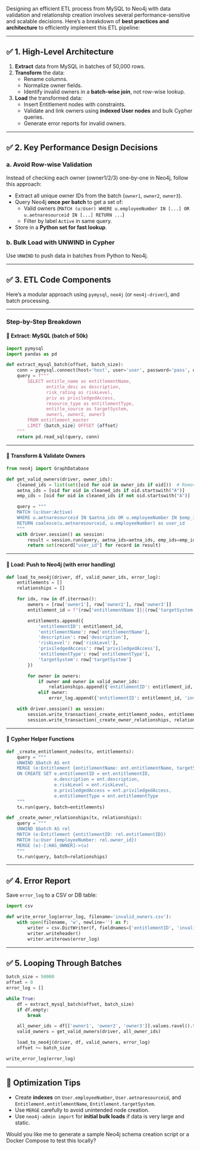 Designing an efficient ETL process from MySQL to Neo4j with data validation and relationship creation involves several performance-sensitive and scalable decisions. Here’s a breakdown of **best practices and architecture** to efficiently implement this ETL pipeline:

---

## ✅ **1. High-Level Architecture**
1. **Extract** data from MySQL in batches of 50,000 rows.
2. **Transform** the data:
   - Rename columns.
   - Normalize owner fields.
   - Identify invalid owners in a **batch-wise join**, not row-wise lookup.
3. **Load** the transformed data:
   - Insert Entitlement nodes with constraints.
   - Validate and link owners using **indexed User nodes** and bulk Cypher queries.
   - Generate error reports for invalid owners.

---

## ✅ **2. Key Performance Design Decisions**

### a. **Avoid Row-wise Validation**
Instead of checking each owner (owner1/2/3) one-by-one in Neo4j, follow this approach:

- Extract all unique owner IDs from the batch (`owner1`, `owner2`, `owner3`).
- Query Neo4j **once per batch** to get a set of:
  - Valid owners (`MATCH (u:User) WHERE u.employeeNumber IN [...] OR u.aetnaresourceid IN [...] RETURN ...`)
  - Filter by label `Active` in same query.
- Store in a **Python set for fast lookup**.

### b. **Bulk Load with UNWIND in Cypher**
Use `UNWIND` to push data in batches from Python to Neo4j.

---

## ✅ **3. ETL Code Components**
Here’s a modular approach using `pymysql`, `neo4j` (or `neo4j-driver`), and batch processing.

---

### **Step-by-Step Breakdown**

#### 🔹 Extract: MySQL (batch of 50k)
```python
import pymysql
import pandas as pd

def extract_mysql_batch(offset, batch_size):
    conn = pymysql.connect(host='host', user='user', password='pass', db='edwmaster')
    query = f"""
        SELECT entitle_name as entitlementName,
               entitle_desc as description,
               risk_rating as riskLevel,
               priv as priviledgedAccess,
               resource_type as entitlementType,
               entitle_source as targetSystem,
               owner1, owner2, owner3
        FROM entitlement_master
        LIMIT {batch_size} OFFSET {offset}
    """
    return pd.read_sql(query, conn)
```

---

#### 🔹 Transform & Validate Owners
```python
from neo4j import GraphDatabase

def get_valid_owners(driver, owner_ids):
    cleaned_ids = list(set([oid for oid in owner_ids if oid]))  # Remove None/null
    aetna_ids = [oid for oid in cleaned_ids if oid.startswith("A")]
    emp_ids = [oid for oid in cleaned_ids if not oid.startswith("A")]

    query = """
    MATCH (u:User:Active)
    WHERE u.aetnaresourceid IN $aetna_ids OR u.employeeNumber IN $emp_ids
    RETURN coalesce(u.aetnaresourceid, u.employeeNumber) as user_id
    """
    with driver.session() as session:
        result = session.run(query, aetna_ids=aetna_ids, emp_ids=emp_ids)
        return set(record["user_id"] for record in result)
```

---

#### 🔹 Load: Push to Neo4j (with error handling)
```python
def load_to_neo4j(driver, df, valid_owner_ids, error_log):
    entitlements = []
    relationships = []

    for idx, row in df.iterrows():
        owners = [row['owner1'], row['owner2'], row['owner3']]
        entitlement_id = f"{row['entitlementName']}|{row['targetSystem']}"  # or UUID

        entitlements.append({
            'entitlementID': entitlement_id,
            'entitlementName': row['entitlementName'],
            'description': row['description'],
            'riskLevel': row['riskLevel'],
            'priviledgedAccess': row['priviledgedAccess'],
            'entitlementType': row['entitlementType'],
            'targetSystem': row['targetSystem']
        })

        for owner in owners:
            if owner and owner in valid_owner_ids:
                relationships.append({'entitlementID': entitlement_id, 'owner_id': owner})
            elif owner:
                error_log.append({'entitlementID': entitlement_id, 'invalid_owner': owner})

    with driver.session() as session:
        session.write_transaction(_create_entitlement_nodes, entitlements)
        session.write_transaction(_create_owner_relationships, relationships)
```

---

#### 🔹 Cypher Helper Functions
```python
def _create_entitlement_nodes(tx, entitlements):
    query = """
    UNWIND $batch AS ent
    MERGE (e:Entitlement {entitlementName: ent.entitlementName, targetSystem: ent.targetSystem})
    ON CREATE SET e.entitlementID = ent.entitlementID,
                  e.description = ent.description,
                  e.riskLevel = ent.riskLevel,
                  e.priviledgedAccess = ent.priviledgedAccess,
                  e.entitlementType = ent.entitlementType
    """
    tx.run(query, batch=entitlements)

def _create_owner_relationships(tx, relationships):
    query = """
    UNWIND $batch AS rel
    MATCH (e:Entitlement {entitlementID: rel.entitlementID})
    MATCH (u:User {employeeNumber: rel.owner_id})
    MERGE (e)-[:HAS_OWNER]->(u)
    """
    tx.run(query, batch=relationships)
```

---

## ✅ **4. Error Report**
Save `error_log` to a CSV or DB table:
```python
import csv

def write_error_log(error_log, filename='invalid_owners.csv'):
    with open(filename, 'w', newline='') as f:
        writer = csv.DictWriter(f, fieldnames=['entitlementID', 'invalid_owner'])
        writer.writeheader()
        writer.writerows(error_log)
```

---

## ✅ **5. Looping Through Batches**
```python
batch_size = 50000
offset = 0
error_log = []

while True:
    df = extract_mysql_batch(offset, batch_size)
    if df.empty:
        break

    all_owner_ids = df[['owner1', 'owner2', 'owner3']].values.ravel().tolist()
    valid_owners = get_valid_owners(driver, all_owner_ids)

    load_to_neo4j(driver, df, valid_owners, error_log)
    offset += batch_size

write_error_log(error_log)
```

---

## 🚀 Optimization Tips
- Create **indexes** on `User.employeeNumber`, `User.aetnaresourceid`, and `Entitlement.entitlementName`, `Entitlement.targetSystem`.
- Use `MERGE` carefully to avoid unintended node creation.
- Use `neo4j-admin import` for **initial bulk loads** if data is very large and static.

Would you like me to generate a sample Neo4j schema creation script or a Docker Compose to test this locally?